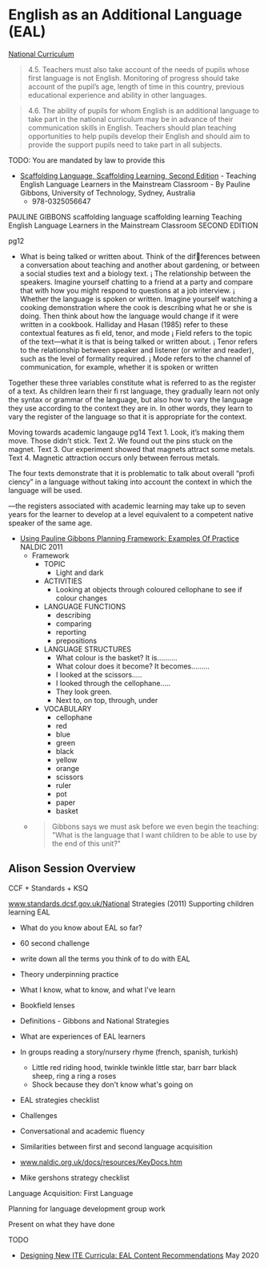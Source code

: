 English as an Additional Language (EAL)
=================================

[National Curriculum](https://www.gov.uk/government/publications/national-curriculum-in-england-framework-for-key-stages-1-to-4/the-national-curriculum-in-england-framework-for-key-stages-1-to-4)

> 4.5. Teachers must also take account of the needs of pupils whose first language is not English. Monitoring of progress should take account of the pupil’s age, length of time in this country, previous educational experience and ability in other languages.

> 4.6. The ability of pupils for whom English is an additional language to take part in the national curriculum may be in advance of their communication skills in English. Teachers should plan teaching opportunities to help pupils develop their English and should aim to provide the support pupils need to take part in all subjects.

TODO:
You are mandated by law to provide this

* [Scaffolding Language, Scaffolding Learning, Second Edition](https://www.heinemann.com/products/e05664.aspx) -  Teaching English Language Learners in the Mainstream Classroom - By Pauline Gibbons, University of Technology, Sydney, Australia
    *  978-0325056647

PAULINE GIBBONS
scaffolding language 
scaffolding learning
Teaching English Language Learners 
in the Mainstream Classroom
SECOND EDITION

pg12

* What is being talked or written about. Think of the differences between a conversation about teaching and 
another about gardening, or between a social studies text 
and a biology text. 
¡ The relationship between the speakers. Imagine yourself 
chatting to a friend at a party and compare that with how 
you might respond to questions at a job interview.
¡ Whether the language is spoken or written. Imagine yourself watching 
a cooking demonstration where the cook is describing what he or she 
is doing. Then think about how the language would change if it were 
written in a cookbook.
Halliday and Hasan (1985) refer to these contextual features as fi eld, tenor, 
and mode
¡ Field refers to the topic of the text—what it is that is being talked or 
written about.
¡ Tenor refers to the relationship between speaker and listener (or 
writer and reader), such as the level of formality required.
¡ Mode refers to the channel of communication, for example, whether 
it is spoken or written

Together these three variables constitute what is referred to as the register 
of a text. As children learn their fi rst language, they gradually learn not only 
the syntax or grammar of the language, but also how to vary the language they 
use according to the context they are in. In other words, they learn to vary the 
register of the language so that it is appropriate for the context.


Moving towards academic langauge pg14
Text 1. Look, it’s making them move. Those didn’t stick.
Text 2. We found out the pins stuck on the magnet.
Text 3. Our experiment showed that magnets attract some metals.
Text 4. Magnetic attraction occurs only between ferrous metals.

The four texts demonstrate that it is problematic to talk about 
overall “profi ciency” in a language without taking into account the 
context in which the language will be used.

—the registers associated with academic learning may take up to seven 
years for the learner to develop at a level equivalent to a competent native 
speaker of the same age.



* [Using Pauline Gibbons Planning Framework: Examples Of Practice](https://www.naldic.org.uk/Resources/NALDIC/Teaching%20and%20Learning/Documents/Using_Gibbons_Framework.pdf) NALDIC 2011
    * Framework
        * TOPIC 
            * Light and dark
        * ACTIVITIES 
            * Looking at objects through coloured cellophane to see if colour changes
        * LANGUAGE FUNCTIONS 
            * describing 
            * comparing 
            * reporting 
            * prepositions 
        * LANGUAGE STRUCTURES 
            * What colour is the basket? It is.......... 
            * What colour does it become? It becomes.........
            * I looked at the scissors..... 
            * I looked through the cellophane..... 
            * They look green.
            * Next to, on top, through, under 
        * VOCABULARY 
            * cellophane 
            * red 
            * blue 
            * green 
            * black 
            * yellow 
            * orange 
            * scissors 
            * ruler 
            * pot 
            * paper 
            * basket
    * > Gibbons says we must ask before we even begin the teaching: "What is the language that I want children to be able to use by the end of this unit?"


Alison Session Overview
-----------------------

CCF + Standards + KSQ

www.standards.dcsf.gov.uk/National Strategies (2011) Supporting children learning EAL

* What do you know about EAL so far?
* 60 second challenge
* write down all the terms you think of to do with EAL
* Theory underpinning practice
* What I know, what to know, and what I've learn
* Bookfield lenses
* Definitions - Gibbons and National Strategies
* What are experiences of EAL learners
* In groups reading a story/nursery rhyme (french, spanish, turkish)
    * Little red riding hood, twinkle twinkle little star, barr barr black sheep, ring a ring a roses
    * Shock because they don't know what's going on
* EAL strategies checklist
* Challenges
* Conversational and academic fluency
* Similarities between first and second language acquisition

* www.naldic.org.uk/docs/resources/KeyDocs.htm
* Mike gershons strategy checklist

Language Acquisition: First Language

Planning for language development group work

Present on what they have done

TODO
* [Designing New ITE Curricula: EAL Content Recommendations](https://www.bell-foundation.org.uk/app/uploads/2020/09/The-Bell-Foundation-ITE-Curricula-Matrix.pdf) May 2020

